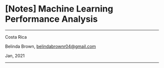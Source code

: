 # [Notes] Machine Learning Performance Analysis 

----------

Costa Rica

Belinda Brown, belindabrownr04@gmail.com

Jan, 2021

----------

